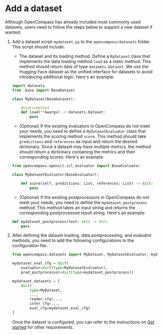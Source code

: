 # Add a dataset

Although OpenCompass has already included most commonly used datasets, users need to follow the steps below to support a new dataset if wanted:

1. Add a dataset script `mydataset.py` to the `opencompass/datasets` folder. This script should include:

   - The dataset and its loading method. Define a `MyDataset` class that implements the data loading method `load` as a static method. This method should return data of type `datasets.Dataset`. We use the Hugging Face dataset as the unified interface for datasets to avoid introducing additional logic. Here's an example:

   ```python
   import datasets
   from .base import BaseDataset

   class MyDataset(BaseDataset):

       @staticmethod
       def load(**kwargs) -> datasets.Dataset:
           pass
   ```

   - (Optional) If the existing evaluators in OpenCompass do not meet your needs, you need to define a `MyDatasetEvaluator` class that implements the scoring method `score`. This method should take `predictions` and `references` as input and return the desired dictionary. Since a dataset may have multiple metrics, the method should return a dictionary containing the metrics and their corresponding scores. Here's an example:

   ```python
   from opencompass.openicl.icl_evaluator import BaseEvaluator

   class MyDatasetEvaluator(BaseEvaluator):

       def score(self, predictions: List, references: List) -> dict:
           pass
   ```

   - (Optional) If the existing postprocessors in OpenCompass do not meet your needs, you need to define the `mydataset_postprocess` method. This method takes an input string and returns the corresponding postprocessed result string. Here's an example:

   ```python
   def mydataset_postprocess(text: str) -> str:
       pass
   ```

2. After defining the dataset loading, data postprocessing, and evaluator methods, you need to add the following configurations to the configuration file:

   ```python
   from opencompass.datasets import MyDataset, MyDatasetEvaluator, mydataset_postprocess

   mydataset_eval_cfg = dict(
       evaluator=dict(type=MyDatasetEvaluator),
       pred_postprocessor=dict(type=mydataset_postprocess))

   mydataset_datasets = [
       dict(
           type=MyDataset,
           ...,
           reader_cfg=...,
           infer_cfg=...,
           eval_cfg=mydataset_eval_cfg)
   ]
   ```

   Once the dataset is configured, you can refer to the instructions on [Get started](../get_started.md) for other requirements.
